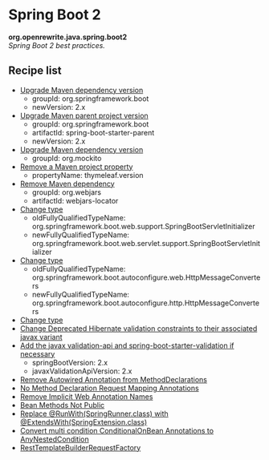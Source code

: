 # Spring Boot 2

**org.openrewrite.java.spring.boot2**  
_Spring Boot 2 best practices._

## Recipe list

* [Upgrade Maven dependency version](../../maven/upgradedependencyversion.md)
  * groupId: org.springframework.boot
  * newVersion: 2.x
* [Upgrade Maven parent project version](../../maven/upgradeparentversion.md)
  * groupId: org.springframework.boot
  * artifactId: spring-boot-starter-parent
  * newVersion: 2.x
* [Upgrade Maven dependency version](../../maven/upgradedependencyversion.md)
  * groupId: org.mockito
* [Remove a Maven project property](../../maven/removeproperty.md)
  * propertyName: thymeleaf.version
* [Remove Maven dependency](../../maven/removedependency.md)
  * groupId: org.webjars
  * artifactId: webjars-locator
* [Change type](../../java/changetype.md)
  * oldFullyQualifiedTypeName: org.springframework.boot.web.support.SpringBootServletInitializer
  * newFullyQualifiedTypeName: org.springframework.boot.web.servlet.support.SpringBootServletInitializer
* [Change type](../../java/changetype.md)
  * oldFullyQualifiedTypeName: org.springframework.boot.autoconfigure.web.HttpMessageConverters
  * newFullyQualifiedTypeName: org.springframework.boot.autoconfigure.http.HttpMessageConverters
* [Change type](../../java/changetype.md)
* [Change Deprecated Hibernate validation constraints to their associated javax variant](../../java/spring/changedeprecatedhibernatevalidationtojavax.md)
* [Add the javax validation-api and spring-boot-starter-validation if necessary](../../java/spring/maybeaddjavaxvalidationdependencies.md)
  * springBootVersion: 2.x
  * javaxValidationApiVersion: 2.x
* [Remove Autowired Annotation from MethodDeclarations](../../java/spring/noautowired.md)
* [No Method Declaration Request Mapping Annotations](../../java/spring/norequestmappingannotation.md)
* [Remove Implicit Web Annotation Names](../../java/spring/implicitwebannotationnames.md)
* [Bean Methods Not Public](../../java/spring/beanmethodsnotpublic.md)
* [Replace @RunWith(SpringRunner.class) with @ExtendsWith(SpringExtension.class)](../../java/spring/boot2/springrunnertospringextension.md)
* [Convert multi condition ConditionalOnBean Annotations to AnyNestedCondition](../../java/spring/boot2/conditionalonbeananynestedcondition.md)
* [RestTemplateBuilderRequestFactory](../../java/spring/boot2/resttemplatebuilderrequestfactory.md)
